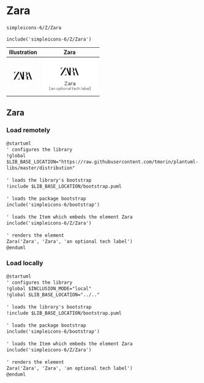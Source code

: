 # Zara


```text
simpleicons-6/Z/Zara
```

```text
include('simpleicons-6/Z/Zara')
```



| Illustration | Zara |
| :---: | :---: |
| ![illustration for Illustration](../../simpleicons-6/Z/Zara.png) | ![illustration for Zara](../../simpleicons-6/Z/Zara.Local.png) |




## Zara

### Load remotely
```plantuml
@startuml
' configures the library
!global $LIB_BASE_LOCATION="https://raw.githubusercontent.com/tmorin/plantuml-libs/master/distribution"

' loads the library's bootstrap
!include $LIB_BASE_LOCATION/bootstrap.puml

' loads the package bootstrap
include('simpleicons-6/bootstrap')

' loads the Item which embeds the element Zara
include('simpleicons-6/Z/Zara')

' renders the element
Zara('Zara', 'Zara', 'an optional tech label')
@enduml
```

### Load locally
```plantuml
@startuml
' configures the library
!global $INCLUSION_MODE="local"
!global $LIB_BASE_LOCATION="../.."

' loads the library's bootstrap
!include $LIB_BASE_LOCATION/bootstrap.puml

' loads the package bootstrap
include('simpleicons-6/bootstrap')

' loads the Item which embeds the element Zara
include('simpleicons-6/Z/Zara')

' renders the element
Zara('Zara', 'Zara', 'an optional tech label')
@enduml
```

